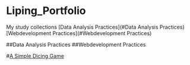 # Liping_Portfolio

My study collections
[Data Analysis Practices](#Data Analysis Practices)
[Webdevelopment Practices](#Webdevelopment Practices)

##Data Analysis Practices
##Webdevelopment Practices


#[A Simple Dicing Game](https://github.com/icylove12/complete-javascript-course-master/tree/main/05-Guess-My-Number/starter)
